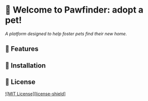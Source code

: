 # 👋 Welcome to Pawfinder: adopt a pet!
_A platform designed to help foster pets find their new home._

## 🚀 Features


## 📝 Installation


## 📝 License
[![MIT License][license-shield]](https://github.com/ninadepina/bloktech/blob/main/LICENSE)